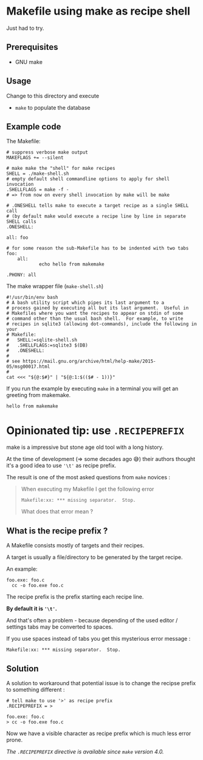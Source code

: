 # Makefile using make as recipe shell

Just had to try.

## Prerequisites

- GNU make 

## Usage

Change to this directory and execute 

- `make` to populate the database 

## Example code

The Makefile:

```make
# suppress verbose make output
MAKEFLAGS += --silent

# make make the "shell" for make recipes
SHELL = ./make-shell.sh
# empty default shell commandline options to apply for shell invocation
.SHELLFLAGS = make -f -
# => from now on every shell invocation by make will be make

# .ONESHELL tells make to execute a target recipe as a single SHELL call
# (by default make would execute a recipe line by line in separate SHELL calls
.ONESHELL:

all: foo

# for some reason the sub-Makefile has to be indented with two tabs
foo:
	all:
			echo hello from makemake

.PHONY: all
```

The make wrapper file (`make-shell.sh`)

```shell
#!/usr/bin/env bash
# A bash utility script which pipes its last argument to a
# process gained by executing all but its last argument.  Useful in
# Makefiles where you want the recipes to appear on stdin of some
# command other than the usual bash shell.  For example, to write
# recipes in sqlite3 (allowing dot-commands), include the following in your 
# Makefile:
#   SHELL:=sqlite-shell.sh
#   .SHELLFLAGS:=sqlite3 $(DB)
#   .ONESHELL:
# 
# see https://mail.gnu.org/archive/html/help-make/2015-05/msg00017.html
# 
cat <<< "${@:$#}" | "${@:1:$(($# - 1))}"
```

If you run the example by executing `make` in a terminal you will get an greeting from makemake.

```
hello from makemake
```

# Opinionated tip: use `.RECIPEPREFIX`

make is a impressive but stone age old tool with a long history.

At the time of development (=> some decades ago 😅) their authors thought it's a good idea to use `'\t'` as recipe prefix.

The result is one of the most asked questions from `make` novices : 

> When executing my Makefile I get the following error
> 
> ```
> Makefile:xx: *** missing separator.  Stop.
> ```
>
> What does that error mean ? 

## What is the recipe prefix ?

A Makefile consists mostly of targets and their recipes. 

A target is usually a file/directory to be generated by the target recipe. 

An example: 

```make
foo.exe: foo.c
  cc -o foo.exe foo.c
```

The recipe prefix is the prefix starting each recipe line. 

__By default it is `'\t'`.__

And that's often a problem - because depending of the used editor / settings tabs may be converted to spaces. 

If you use spaces instead of tabs you get this mysterious error message : 

```
Makefile:xx: *** missing separator.  Stop.
```

## Solution

A solution to workaround that potential issue is to change the recipse prefix to something different : 

```make
# tell make to use '>' as recipe prefix
.RECIPEPREFIX = >

foo.exe: foo.c
> cc -o foo.exe foo.c
```

Now we have a visible character as recipe prefix which is much less error prone.

_The `.RECIPEPREFIX` directive is available since `make` version 4.0._
